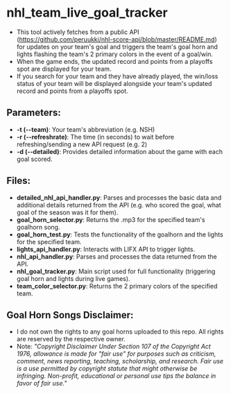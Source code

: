 # nhl_team_live_goal_tracker
- This tool actively fetches from a public API (https://github.com/peruukki/nhl-score-api/blob/master/README.md) for updates on your team's goal and triggers the team's goal horn and lights flashing the team's 2 primary colors in the event of a goal/win. 
- When the game ends, the updated record and points from a playoffs spot are displayed for your team. 
- If you search for your team and they have already played, the win/loss status of your team will be displayed alongside your team's updated record and points from a playoffs spot.

## Parameters:
- **-t (--team)**: Your team's abbreviation (e.g. NSH)
- **-r (--refreshrate)**: The time (in seconds) to wait before refreshing/sending a new API request (e.g. 2)
- **-d (--detailed)**: Provides detailed information about the game with each goal scored.

## Files:
- **detailed_nhl_api_handler.py**: Parses and processes the basic data and additional details returned from the API (e.g. who scored the goal, what goal of the season was it for them).
- **goal_horn_selector.py**: Returns the .mp3 for the specified team's goalhorn song.
- **goal_horn_test.py**: Tests the functionality of the goalhorn and the lights for the specified team.
- **lights_api_handler.py**: Interacts with LIFX API to trigger lights.
- **nhl_api_handler.py**: Parses and processes the data returned from the API.
- **nhl_goal_tracker.py**: Main script used for full functionality (triggering goal horn and lights during live games).
- **team_color_selector.py**: Returns the 2 primary colors of the specified team.

## Goal Horn Songs Disclaimer:
- I do not own the rights to any goal horns uploaded to this repo. All rights are reserved by the respective owner.
- Note: *"Copyright Disclaimer Under Section 107 of the Copyright Act 1976, allowance is made for "fair use" for purposes such as criticism, comment, news reporting, teaching, scholarship, and research. Fair use is a use permitted by copyright statute that might otherwise be infringing. Non-profit, educational or personal use tips the balance in favor of fair use."*

